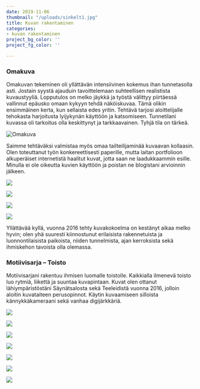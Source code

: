 ```yaml
---
date: 2019-11-06
thumbnail: "/uploads/sinkelt1.jpg"
title: Kuvan rakentaminen
categories:
- kuvan rakentaminen
project_bg_color: ''
project_fg_color: ''

---
```

### Omakuva

Omakuvan tekeminen oli yllättävän intensiivinen kokemus ihan tunnetasolla asti. Jostain syystä ajauduin tavoittelemaan suhteellisen realistista kuvaustyyliä. Lopputulos on melko jäykkä ja työstä välittyy piirtäessä vallinnut epäusko omaan kykyyn tehdä näköiskuvaa. Tämä olikin ensimmäinen kerta, kun sellaista edes yritin. Tehtävä tarjosi aloittelijalle tehokasta harjoitusta lyijykynän käyttöön ja katsomiseen. Tunnetilani kuvassa oli tarkoitus olla keskittynyt ja tarkkaavainen. Tyhjä tila on tärkeä.

![](/uploads/omakuva_pieni.jpg "Omakuva")

Saimme tehtäväksi valmistaa myös omaa tailteilijaminää kuvaavan kollaasin. Olen toteuttanut työn konkereettisesti paperille, mutta laitan portfolioon alkuperäiset internetistä haalitut kuvat, jotta saan ne laadukkaammin esille. Minulla ei ole oikeutta kuvien käyttöön ja poistan ne blogistani arvioinnin jälkeen.

![](/uploads/kollaasiylaosa.jpg)

![](/uploads/kollaasitokaosa.jpg)

![](/uploads/kollaasikolmasosa.jpg)

![](/uploads/kollaasineljäs.jpg)

Yllättävää kyllä, vuonna 2016 tehty kuvakokoelma on kestänyt aikaa melko hyvin; olen yhä suuresti kiinnostunut erilaisista rakennetuista ja luonnontilaisista paikoista, niiden tunnelmista, ajan kerroksista sekä ihmiskehon tavoista olla olemassa.

### Motiivisarja – Toisto

Motiivisarjani rakentuu ihmisen luomalle toistolle. Kaikkialla ilmenevä toisto luo rytmiä, liikettä ja suuntaa kuvapintaan. Kuvat olen ottanut lähiympäristöstäni Säynätsalosta sekä Teeleidistä vuonna 2016, jolloin aloitin kuvataiteen perusopinnot. Käytin kuvaamiseen silloista kännykkäkameraani sekä vanhaa digijärkkäriä.

![](/uploads/pyykkinaru.jpg)

![](/uploads/viuhkapieni.jpg)

![](/uploads/tiiliseina.jpg)

![](/uploads/laituri_b.jpg)

![](/uploads/sohvai_b.jpg)

![](/uploads/kippo_b.jpg)

![](/uploads/ikkunanauha_b.jpg)